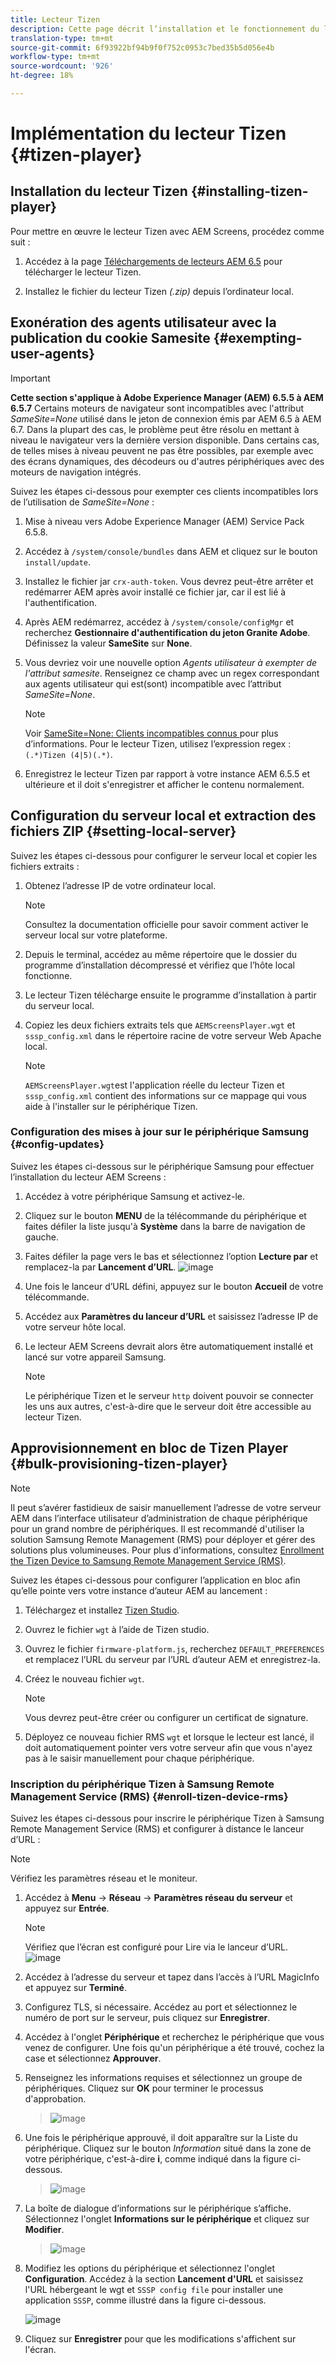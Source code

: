 ```yaml
---
title: Lecteur Tizen
description: Cette page décrit l’installation et le fonctionnement du lecteur Tizen.
translation-type: tm+mt
source-git-commit: 6f93922bf94b9f0f752c0953c7bed35b5d056e4b
workflow-type: tm+mt
source-wordcount: '926'
ht-degree: 18%

---
```



# Implémentation du lecteur Tizen {#tizen-player}

## Installation du lecteur Tizen {#installing-tizen-player}

Pour mettre en œuvre le lecteur Tizen avec AEM Screens, procédez comme suit :

1. Accédez à la page [Téléchargements de lecteurs AEM 6.5](https://download.macromedia.com/screens/) pour télécharger le lecteur Tizen.

1. Installez le fichier du lecteur Tizen *(.zip)* depuis l’ordinateur local.

## Exonération des agents utilisateur avec la publication du cookie Samesite {#exempting-user-agents}

>[!IMPORTANT]
>**Cette section s&#39;applique à Adobe Experience Manager (AEM) 6.5.5 à AEM 6.5.7**
>Certains moteurs de navigateur sont incompatibles avec l&#39;attribut *SameSite=None* utilisé dans le jeton de connexion émis par AEM 6.5 à AEM 6.7. Dans la plupart des cas, le problème peut être résolu en mettant à niveau le navigateur vers la dernière version disponible. Dans certains cas, de telles mises à niveau peuvent ne pas être possibles, par exemple avec des écrans dynamiques, des décodeurs ou d&#39;autres périphériques avec des moteurs de navigation intégrés.

Suivez les étapes ci-dessous pour exempter ces clients incompatibles lors de l’utilisation de *SameSite=None* :

1. Mise à niveau vers Adobe Experience Manager (AEM) Service Pack 6.5.8.

1. Accédez à `/system/console/bundles` dans AEM et cliquez sur le bouton `install/update`.

1. Installez le fichier jar `crx-auth-token`. Vous devrez peut-être arrêter et redémarrer AEM après avoir installé ce fichier jar, car il est lié à l&#39;authentification.

1. Après AEM redémarrez, accédez à `/system/console/configMgr` et recherchez **Gestionnaire d&#39;authentification du jeton Granite Adobe**. Définissez la valeur **SameSite** sur **None**.

1. Vous devriez voir une nouvelle option *Agents utilisateur à exempter de l&#39;attribut samesite*. Renseignez ce champ avec un regex correspondant aux agents utilisateur qui est(sont) incompatible avec l’attribut *SameSite=None*.
   >[!NOTE]
   >Voir [SameSite=None: Clients incompatibles connus ](https://www.chromium.org/updates/same-site/incompatible-clients) pour plus d’informations. Pour le lecteur Tizen, utilisez l’expression regex : `(.*)Tizen (4|5)(.*)`.

1. Enregistrez le lecteur Tizen par rapport à votre instance AEM 6.5.5 et ultérieure et il doit s&#39;enregistrer et afficher le contenu normalement.


## Configuration du serveur local et extraction des fichiers ZIP {#setting-local-server}

Suivez les étapes ci-dessous pour configurer le serveur local et copier les fichiers extraits :

1. Obtenez l’adresse IP de votre ordinateur local.
   >[!NOTE]
   >Consultez la documentation officielle pour savoir comment activer le serveur local sur votre plateforme.

1. Depuis le terminal, accédez au même répertoire que le dossier du programme d’installation décompressé et vérifiez que l’hôte local fonctionne.

1. Le lecteur Tizen télécharge ensuite le programme d’installation à partir du serveur local.

1. Copiez les deux fichiers extraits tels que `AEMScreensPlayer.wgt` et `sssp_config.xml` dans le répertoire racine de votre serveur Web Apache local.

   >[!NOTE]
   >`AEMScreensPlayer.wgt`est l&#39;application réelle du lecteur Tizen et `sssp_config.xml` contient des informations sur ce mappage qui vous aide à l&#39;installer sur le périphérique Tizen.

### Configuration des mises à jour sur le périphérique Samsung {#config-updates}

Suivez les étapes ci-dessous sur le périphérique Samsung pour effectuer l’installation du lecteur AEM Screens :

1. Accédez à votre périphérique Samsung et activez-le.

1. Cliquez sur le bouton **MENU** de la télécommande du périphérique et faites défiler la liste jusqu&#39;à **Système** dans la barre de navigation de gauche.

1. Faites défiler la page vers le bas et sélectionnez l’option **Lecture par** et remplacez-la par **Lancement d’URL**.
   ![image](/help/user-guide/assets/tizen/rms-2.png)

1. Une fois le lanceur d’URL défini, appuyez sur le bouton **Accueil** de votre télécommande.

1. Accédez aux **Paramètres du lanceur d’URL** et saisissez l’adresse IP de votre serveur hôte local.

1. Le lecteur AEM Screens devrait alors être automatiquement installé et lancé sur votre appareil Samsung.

   >[!NOTE]
   >Le périphérique Tizen et le serveur `http` doivent pouvoir se connecter les uns aux autres, c&#39;est-à-dire que le serveur doit être accessible au lecteur Tizen.

## Approvisionnement en bloc de Tizen Player {#bulk-provisioning-tizen-player}

>[!NOTE]
>Il peut s’avérer fastidieux de saisir manuellement l’adresse de votre serveur AEM dans l’interface utilisateur d’administration de chaque périphérique pour un grand nombre de périphériques. Il est recommandé d&#39;utiliser la solution Samsung Remote Management (RMS) pour déployer et gérer des solutions plus volumineuses. Pour plus d&#39;informations, consultez [Enrollment the Tizen Device to Samsung Remote Management Service (RMS)](#enroll-tizen-device-rm).

Suivez les étapes ci-dessous pour configurer l’application en bloc afin qu’elle pointe vers votre instance d’auteur AEM au lancement :

1. Téléchargez et installez [Tizen Studio](https://developer.tizen.org/development/tizen-studio/download).
1. Ouvrez le fichier `wgt` à l’aide de Tizen studio.
1. Ouvrez le fichier `firmware-platform.js`, recherchez `DEFAULT_PREFERENCES` et remplacez l’URL du serveur par l’URL d’auteur AEM et enregistrez-la.
1. Créez le nouveau fichier `wgt`.

   >[!NOTE]
   >Vous devrez peut-être créer ou configurer un certificat de signature.

1. Déployez ce nouveau fichier RMS `wgt` et lorsque le lecteur est lancé, il doit automatiquement pointer vers votre serveur afin que vous n&#39;ayez pas à le saisir manuellement pour chaque périphérique.

### Inscription du périphérique Tizen à Samsung Remote Management Service (RMS) {#enroll-tizen-device-rms}

Suivez les étapes ci-dessous pour inscrire le périphérique Tizen à Samsung Remote Management Service (RMS) et configurer à distance le lanceur d’URL :

>[!NOTE]
>Vérifiez les paramètres réseau et le moniteur.

1. Accédez à **Menu** -> **Réseau** -> **Paramètres réseau du serveur** et appuyez sur **Entrée**.

   >[!NOTE]
   >Vérifiez que l’écran est configuré pour Lire via le lanceur d’URL.
   >![image](/help/user-guide/assets/tizen/rms-2.png)

1. Accédez à l’adresse du serveur et tapez dans l’accès à l’URL MagicInfo et appuyez sur **Terminé**.

1. Configurez TLS, si nécessaire. Accédez au port et sélectionnez le numéro de port sur le serveur, puis cliquez sur **Enregistrer**.

1. Accédez à l&#39;onglet **Périphérique** et recherchez le périphérique que vous venez de configurer. Une fois qu&#39;un périphérique a été trouvé, cochez la case et sélectionnez **Approuver**.

1. Renseignez les informations requises et sélectionnez un groupe de périphériques. Cliquez sur **OK** pour terminer le processus d&#39;approbation.

   >![image](/help/user-guide/assets/tizen/rms-7.png)

1. Une fois le périphérique approuvé, il doit apparaître sur la Liste du périphérique. Cliquez sur le bouton *Information* situé dans la zone de votre périphérique, c&#39;est-à-dire **i**, comme indiqué dans la figure ci-dessous.

   >![image](/help/user-guide/assets/tizen/rms-6.png)

1. La boîte de dialogue d’informations sur le périphérique s’affiche. Sélectionnez l&#39;onglet **Informations sur le périphérique** et cliquez sur **Modifier**.

   >![image](/help/user-guide/assets/tizen/rms-5.png)

1. Modifiez les options du périphérique et sélectionnez l&#39;onglet **Configuration**. Accédez à la section **Lancement d&#39;URL** et saisissez l&#39;URL hébergeant le wgt et `SSSP config file` pour installer une application `SSSP`, comme illustré dans la figure ci-dessous.

   ![image](/help/user-guide/assets/tizen/rms-9.png)

1. Cliquez sur **Enregistrer** pour que les modifications s&#39;affichent sur l&#39;écran.




